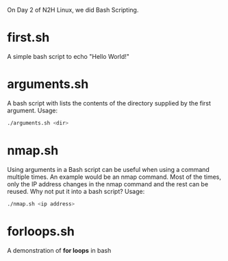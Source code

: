 On Day 2 of N2H Linux, we did Bash Scripting.
# first.sh
A simple bash script to echo "Hello World!"
# arguments.sh
A bash script with lists the contents of the directory supplied by the first argument. Usage:
```bash
./arguments.sh <dir>
```
# nmap.sh
Using arguments in a Bash script can be useful when using a command multiple times. An example would be an nmap command. Most of the times, only the IP address changes in the nmap command and the rest can be reused. Why not put it into a bash script? Usage:
```bash
./nmap.sh <ip address>
```
# forloops.sh
A demonstration of **for loops** in bash